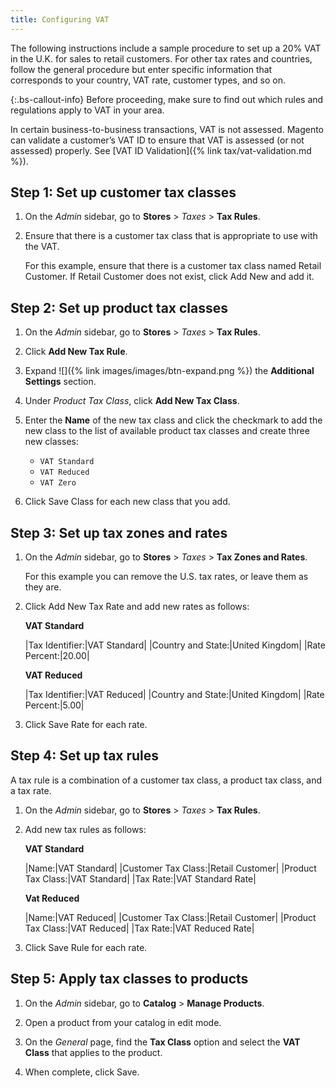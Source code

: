 ```yaml
---
title: Configuring VAT
---
```


The following instructions include a sample procedure to set up a 20% VAT in the U.K. for sales to retail customers. For other tax rates and countries, follow the general procedure but enter specific information that corresponds to your country, VAT rate, customer types, and so on.

{:.bs-callout-info}
Before proceeding, make sure to find out which rules and regulations apply to VAT in your area.

In certain business-to-business transactions, VAT is not assessed. Magento can validate a customer’s VAT ID to ensure that VAT is assessed (or not assessed) properly. See [VAT ID Validation]({% link tax/vat-validation.md %}).

## Step 1: Set up customer tax classes

1. On the _Admin_ sidebar, go to **Stores** > _Taxes_ > **Tax Rules**.

1. Ensure that there is a customer tax class that is appropriate to use with the VAT.

   For this example, ensure that there is a customer tax class named Retail Customer. If Retail Customer does not exist, click <span class="btn">Add New</span> and add it.

## Step 2: Set up product tax classes

1. On the _Admin_ sidebar, go to **Stores** >  _Taxes_ > **Tax Rules**.

1. Click **Add New Tax Rule**.

1. Expand ![]({% link images/images/btn-expand.png %}) the **Additional Settings** section.

1. Under _Product Tax Class_, click **Add New Tax Class**.

1. Enter the **Name** of the new tax class and click the checkmark to add the new class to the list of available product tax classes and create three new classes:

   - `VAT Standard`
   - `VAT Reduced`
   - `VAT Zero`

1. Click <span class="btn">Save Class</span> for each new class that you add.

## Step 3: Set up tax zones and rates

1. On the _Admin_ sidebar, go to **Stores** >  _Taxes_ > **Tax Zones and Rates**.

   For this example you can remove the U.S. tax rates, or leave them as they are.

1. Click <span class="btn">Add New Tax Rate</span> and add new rates as follows:

   **VAT Standard**

   |Tax Identifier:|VAT Standard|
   |Country and State:|United Kingdom|
   |Rate Percent:|20.00|

   **VAT Reduced**

   |Tax Identifier:|VAT Reduced|
   |Country and State:|United Kingdom|
   |Rate Percent:|5.00|

1. Click <span class="btn">Save Rate</span> for each rate.

## Step 4: Set up tax rules

A tax rule is a combination of a customer tax class, a product tax class, and a tax rate.

1. On the _Admin_ sidebar, go to **Stores** > _Taxes_ > **Tax Rules**.

1. Add new tax rules as follows:

   **VAT Standard**

   |Name:|VAT Standard|
   |Customer Tax Class:|Retail Customer|
   |Product Tax Class:|VAT Standard|
   |Tax Rate:|VAT Standard Rate|

   **Vat Reduced**

   |Name:|VAT Reduced|
   |Customer Tax Class:|Retail Customer|
   |Product Tax Class:|VAT Reduced|
   |Tax Rate:|VAT Reduced Rate|

1. Click <span class="btn">Save Rule</span> for each rate.

## Step 5: Apply tax classes to products

1. On the _Admin_ sidebar, go to **Catalog** > **Manage Products**.

1. Open a product from your catalog in edit mode.

1. On the _General_ page, find the **Tax Class** option and select the **VAT Class** that applies to the product.

1. When complete, click <span class="btn">Save</span>.
